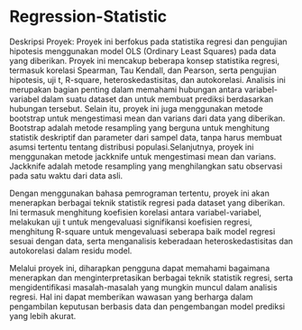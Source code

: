 # Regression-Statistic
Deskripsi Proyek:
Proyek ini berfokus pada statistika regresi dan pengujian hipotesis menggunakan model OLS (Ordinary Least Squares) pada data yang diberikan. Proyek ini mencakup beberapa konsep statistika regresi, termasuk korelasi Spearman, Tau Kendall, dan Pearson, serta pengujian hipotesis, uji t, R-square, heteroskedastisitas, dan autokorelasi. Analisis ini merupakan bagian penting dalam memahami hubungan antara variabel-variabel dalam suatu dataset dan untuk membuat prediksi berdasarkan hubungan tersebut. Selain itu, proyek ini juga menggunakan metode bootstrap untuk mengestimasi mean dan varians dari data yang diberikan. Bootstrap adalah metode resampling yang berguna untuk menghitung statistik deskriptif dan parameter dari sampel data, tanpa harus membuat asumsi tertentu tentang distribusi populasi.Selanjutnya, proyek ini menggunakan metode jackknife untuk mengestimasi mean dan varians. Jackknife adalah metode resampling yang menghilangkan satu observasi pada satu waktu dari data asli.

Dengan menggunakan bahasa pemrograman tertentu, proyek ini akan menerapkan berbagai teknik statistik regresi pada dataset yang diberikan. Ini termasuk menghitung koefisien korelasi antara variabel-variabel, melakukan uji t untuk mengevaluasi signifikansi koefisien regresi, menghitung R-square untuk mengevaluasi seberapa baik model regresi sesuai dengan data, serta menganalisis keberadaan heteroskedastisitas dan autokorelasi dalam residu model.

Melalui proyek ini, diharapkan pengguna dapat memahami bagaimana menerapkan dan menginterpretasikan berbagai teknik statistik regresi, serta mengidentifikasi masalah-masalah yang mungkin muncul dalam analisis regresi. Hal ini dapat memberikan wawasan yang berharga dalam pengambilan keputusan berbasis data dan pengembangan model prediksi yang lebih akurat.
